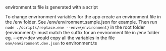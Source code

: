 environment.ts file is generated with a script

To change envrironment variables for the app create an environment file in the /env folder.
See /env/environment.sample.json for example.
Then run `node ./scripts/replace.env --env={environment}` in the root folder 
{environment}: must match the suffix for an environment file in /env folder 
eg. --env=dev would copy all the variables in the file `env/environment.dev.json` to environment.ts